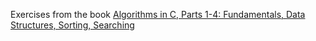 Exercises from the book [Algorithms in C, Parts 1-4: Fundamentals, Data Structures, Sorting, Searching](https://www.amazon.com/Algorithms-Parts-1-4-Fundamentals-Structures/dp/0201314525)
